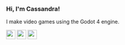 <h3>Hi, I'm Cassandra!</h3>

<p>I make video games using the Godot 4 engine.</p>

<!--<p align="center">I'm currently working with a small team to develop a first-person horror game for a month-long jam. My favourite games are Destiny 2, Stardew Valley and Chained Echoes.</p>-->

<a href="https://cassandracarlos.itch.io/"><img src="https://img.shields.io/badge/itch.io-%23E4405F.svg?&style=for-the-badge&logo=itch.io&logoColor=white" height=25 /></a> <a href="https://cassandracarlos.com/"><img src="https://img.shields.io/badge/portfolio-%231DA1F2.svg?&style=for-the-badge&logo=wordpress&logoColor=white" height=25 /></a> <a href="https://www.linkedin.com/in/cassandracarlos/"><img src="https://img.shields.io/badge/linkedin-%230077B5.svg?&style=for-the-badge&logo=linkedin&logoColor=white" height=25 /></a>

<!--
<p align="center">
    <img src="https://img.shields.io/badge/godot%20-%2300599C.svg?&style=for-the-badge&logo=godot-engine&logoColor=white" height=25 />
    <img src="https://img.shields.io/badge/javascript%20-%23323330.svg?&style=for-the-badge&logo=javascript&logoColor=%23F7DF1E"  height=25/>
    <img src="https://img.shields.io/badge/html5%20-%23E34F26.svg?&style=for-the-badge&logo=html5&logoColor=white" height=25/>
    <img src="https://img.shields.io/badge/css3%20-%231572B6.svg?&style=for-the-badge&logo=css3&logoColor=white" height=25/>
    <img src="https://img.shields.io/badge/wordpress%20-%2314354C.svg?&style=for-the-badge&logo=wordpress&logoColor=white" height=25/>
    <img src="https://img.shields.io/badge/git%20-%23F05033.svg?&style=for-the-badge&logo=git&logoColor=white" height=25/>
    <img src="https://img.shields.io/badge/github%20-%23121011.svg?&style=for-the-badge&logo=github&logoColor=white" height=25/>-->
</p>

<!--
![Figma](https://img.shields.io/badge/figma-%23F24E1E.svg?style=for-the-badge&logo=figma&logoColor=white)
![Aseprite](https://img.shields.io/badge/Aseprite-FFFFFF?style=for-the-badge&logo=Aseprite&logoColor=#7D929E)
![NodeJS](https://img.shields.io/badge/node.js-6DA55F?style=for-the-badge&logo=node.js&logoColor=white)
![React](https://img.shields.io/badge/react-%2320232a.svg?style=for-the-badge&logo=react&logoColor=%2361DAFB)
![Notion](https://img.shields.io/badge/Notion-%23000000.svg?style=for-the-badge&logo=notion&logoColor=white)
![WordPress](https://img.shields.io/badge/WordPress-%23117AC9.svg?style=for-the-badge&logo=WordPress&logoColor=white)
![Godot Engine](https://img.shields.io/badge/GODOT-%23FFFFFF.svg?style=for-the-badge&logo=godot-engine)
![Unreal Engine](https://img.shields.io/badge/unrealengine-%23313131.svg?style=for-the-badge&logo=unrealengine&logoColor=white)
-->
